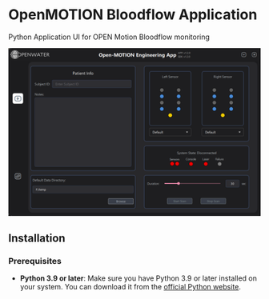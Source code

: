# OpenMOTION Bloodflow Application

Python Application UI for OPEN Motion Bloodflow monitoring 

![App Image](assets/images/screenshot.png)

## Installation

### Prerequisites
- **Python 3.9 or later**: Make sure you have Python 3.9 or later installed on your system. You can download it from the [official Python website](https://www.python.org/downloads/).


